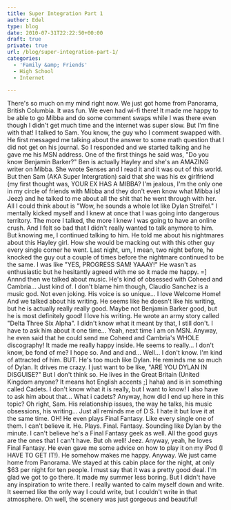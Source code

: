 ```yaml
---
title: Super Integration Part 1
author: Edel
type: blog
date: 2010-07-31T22:22:50+00:00
draft: true
private: true
url: /blog/super-integration-part-1/
categories:
  - 'Family &amp; Friends'
  - High School
  - Internet

---
```

There's so much on my mind right now. We just got home from Panorama, British Columbia. It was fun. We even had wi-fi there! It made me happy to be able to go Mibba and do some comment swaps while I was there even though I didn't get much time and the internet was super slow. But I'm fine with that! I talked to Sam. You know, the guy who I comment swapped with. He first messaged me talking about the answer to some math question that I did not get on his journal. So I responded and we started talking and he gave me his MSN address. One of the first things he said was, "Do you know Benjamin Barker?" Ben is actually Hayley and she's an AMAZING writer on Mibba. She wrote Senses and I read it and it was out of this world. But then Sam (AKA Super Intergration) said that she was his ex girlfriend (my first thought was, YOUR EX HAS A MIBBA? I'm jealous, I'm the only one in my circle of friends with Mibba and they don't even know what Mibba is! Jeez) and he talked to me about all the shit that he went through with her. All I could think about is "Wow, he sounds a whole lot like Dylan Streifel." I mentally kicked myself and I knew at once that I was going into dangerous territory. The more I talked, the more I knew I was going to have an online crush. And I felt so bad that I didn't really wanted to talk anymore to him. But knowing me, I continued talking to him. He told me about his nightmares about this Hayley girl. How she would be macking out with this other guy every single corner he went. Last night, um, I mean, two night before, he knocked the guy out a couple of times before the nightmare continued to be the same. I was like "YES, PROGRESS SAM! YAAAY!" He wasn't as enthusiastic but he hesitantly agreed with me so it made me happy. =] Annnd then we talked about music. He's kind of obsessed with Coheed and Cambria... Just kind of. I don't blame him though, Claudio Sanchez is a music god. Not even joking. His voice is so unique... I love Welcome Home! And we talked about his writing. He seems like he doesn't like his writing, but he is actually really really good. Maybe not Benjamin Barker good, but he is most definitely good! I love his writing. He wrote an army story called "Delta Three Six Alpha". I didn't know what it meant by that, I still don't. I have to ask him about it one time... Yeah, next time I am on MSN. Anyway, he even said that he could send me Coheed and Cambria's WHOLE discography! It made me really happy inside. He seems to really... I don't know, be fond of me? I hope so. And and and... Well... I don't know. I'm kind of attracted of him. BUT. He's too much like Dylan. He reminds me so much of Dylan. It drives me crazy. I just want to be like, "ARE YOU DYLAN IN DISGUISE?" But I don't think so. He lives in the Great Britain (United Kingdom anyone? It means hot English accents ;] haha) and is in something called Cadets. I don't know what it is really, but I want to know! I also have to ask him about that... What i cadets? Anyway, how did I end up here in this topic? Oh right, Sam. His relationship issues, the way he talks, his music obsessions, his writing... Just all reminds me of D S. I hate it but love it at the same time. OH! He even plays Final Fantasy. Like every single one of them. I can't believe it. He. Plays. Final. Fantasy. Sounding like Dylan by the minute. I can't believe he's a Final Fantasy geek as well. All the good guys are the ones that I can't have. But oh well! Jeez. Anyway, yeah, he loves Final Fantasy. He even gave me some advice on how to play it on my iPod (I HAVE TO GET IT!). He somehow makes me happy. Anyway. We just came home from Panorama. We stayed at this cabin place for the night, at only $63 per night for ten people. I must say that it was a pretty good deal. I'm glad we got to go there. It made my summer less boring. But I didn't have any inspiration to write there. I really wanted to calm myself down and write. It seemed like the only way I could write, but I couldn't write in that atmosphere. Oh well, the scenery was just gorgeous and beautiful!


